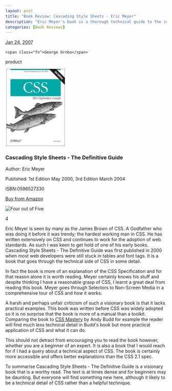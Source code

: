 ```yaml
--- 
layout: post
title: "Book Review: Cascading Style Sheets - Eric Meyer"
description: "Eric Meyer's book is a thorough technical guide to the ins and outs of CSS.  The book is a classic but won't offer much creative inspiration. What you will find is a thorough technical explanation of the ins and outs of CSS. "
categories: [Book Reviews]
---
```

<abbr class="dtreviewed" title="20070124T0700">Jan 24, 2007</abbr>

<span class="reviewer vcard" id="reviewer-vcard">

    <span class="fn">George Ornbo</span>

</span>

<span class="type">product</span>

<img src="/images/articles/css_definitive_guide.jpg" alt="Cascading Style Sheets The Definitive Guide" title="Cascading Style Sheets The Definitive Guide" width="190" height="240" class="right" />


<h3 class="fn">Cascading Style Sheets - The Definitive Guide</h3>

<p>Author: Eric Meyer</p>

<p>Published: 1st Edition May 2000, 3rd Edition March 2004</p>

<p>ISBN:0596527330</p>

<p><a href="http://www.amazon.com/CSS-Definitive-Guide-Eric-Meyer/dp/0596527330">Buy from Amazon</a></p>

<img src="/images/books/four_stars.gif" title="Four out of Five" alt="Four out of Five" width="124" height="30" />

<span class="rating">4</span>

<div class="description">

<p>Eric Meyer is seen by many as the James Brown of CSS. A Godfather who was doing it before it was trendy; the hardest working man in CSS. He has written extensively on CSS and continues to work for the adoption of web standards. As such I was keen to get hold of one of his early books. Cascading Style Sheets - The Definitive Guide was first published in 2000 when most web developers were still stuck in tables and font tags. It is a book that goes through the technical side of CSS in some detail.</p>

<p>In fact the book is more of an explanation of the CSS Specification and for that reason alone it is worth reading. Meyer certainly knows his stuff and despite thinking I have a reasonable grasp of CSS, I learnt a great deal from reading this book. Meyer goes through Selectors to Non-Screen Media in a comprehensive tour of CSS and how it works.</p> 

<p>A harsh and perhaps unfair criticism of such a visionary book is that it lacks practical examples. This book was written before CSS was widely adopted so it is no surprise that the book is more of a manual than a toolkit. Comparing the book to <a href="http://www.cssmastery.com/">CSS Mastery</a> by Andy Budd for example the reader will find much less technical detail in Budd's book but more practical application of CSS and what it can do.</p> 

<p>This should not detract from encouraging you to read the book however, whether you are a beginner of an expert. It is also a book that I would reach for if I had a query about a technical aspect of CSS. The book is certainly more accessible and offers better explanations than the CSS 2.1 spec.</p> 

<p>To summarise Cascading Style Sheets - The Definitive Guide is a visionary book that is a worthy read. The text is at times dense and for beginners may be daunting. But everyone will find something new here, although it likely to be a technical detail of CSS rather than a helpful technique.</p>  

</div>
</div>
